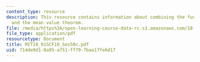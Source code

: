 ```yaml
---
content_type: resource
description: This resource contains information about combining the fundamental theorem
  and the mean value theorem.
file: /media/https%3A/open-learning-course-data-rc.s3.amazonaws.com/18-01sc-single-variable-calculus-fall-2010/714de9d18a95a751ff797baa17fe6d17_MIT18_01SCF10_Ses50c.pdf
file_type: application/pdf
resourcetype: Document
title: MIT18_01SCF10_Ses50c.pdf
uid: 714de9d1-8a95-a751-ff79-7baa17fe6d17
---
```


